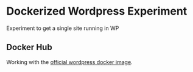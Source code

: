 # Dockerized Wordpress Experiment

Experiment to get a single site running in WP

## Docker Hub

Working with the [official wordpress docker image](https://hub.docker.com/_/wordpress).
